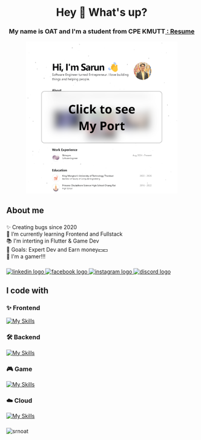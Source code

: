 <h1 align="center">Hey 👋 What's up?</h1>

###

<h3 align="center">My name is OAT and I'm a student from CPE KMUTT<a href="https://rxresu.me/oatzyh/resume"> : Resume</a></h3>

<div align="center">
  <a href="https://oatzyhport.vercel.app/">
    <img src="/images/web-port-click.png" width="400" alt="Port"/>
  </a>
<!--   <a href="https://sarun-resume.vercel.app/">
    <img src="/images/web-resume-click.png" width="400" alt="Resume"/>
  </a> -->
</div>

###

<h2 align="left">About me</h2>

###

<p align="left">✨ Creating bugs since 2020<br>🔭 I’m currently learning Frontend and Fullstack <br>📚 I'm interting in Flutter & Game Dev<br>🎯 Goals: Expert Dev and Earn money💵💵<br>🎲 I'm a gamer!!!</p>

###

<div align="left">
  <a href="https://linkedin.com/in/sarun-khumthai" target="_blank">
    <img src="https://raw.githubusercontent.com/maurodesouza/profile-readme-generator/master/src/assets/icons/social/linkedin/default.svg" width="52" height="40" alt="linkedin logo"  />
  </a>
  <a href="https://fb.com/srn.khumthai" target="_blank">
    <img src="https://raw.githubusercontent.com/maurodesouza/profile-readme-generator/master/src/assets/icons/social/facebook/default.svg" width="52" height="40" alt="facebook logo"  />
  </a>
  <a href="https://instagram.com/srn_oat" target="_blank">
    <img src="https://raw.githubusercontent.com/maurodesouza/profile-readme-generator/master/src/assets/icons/social/instagram/default.svg" width="52" height="40" alt="instagram logo"  />
  </a>
  <a href="https://discord.com/users/412238310849773570" target="_blank">
    <img src="https://raw.githubusercontent.com/maurodesouza/profile-readme-generator/master/src/assets/icons/social/discord/default.svg" width="52" height="40" alt="discord logo"  />
  </a>
</div>

<h2 align="left">I code with</h2>

###
<h3 align="left">✨ Frontend</h3>

[![My Skills](https://skillicons.dev/icons?i=js,ts,css,tailwind,react,nextjs,flutter)](https://skillicons.dev)

<h3 align="left">🛠️ Backend</h3>

[![My Skills](https://skillicons.dev/icons?i=nodejs,express,prisma,mongodb,mysql,postgres,docker)](https://skillicons.dev)

<h3 align="left">🎮 Game</h3>

[![My Skills](https://skillicons.dev/icons?i=unity,unreal)](https://skillicons.dev)

<h3 align="left">☁️ Cloud</h3>

[![My Skills](https://skillicons.dev/icons?i=aws,azure)](https://skillicons.dev)

###

<p><a href="https://www.buymeacoffee.com/srnoat"> <img align="left" src="https://cdn.buymeacoffee.com/buttons/v2/default-yellow.png" height="50" width="210" alt="srnoat" /></a></p>

###
